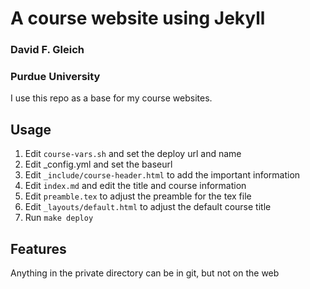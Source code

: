 A course website using Jekyll
=============================

### David F. Gleich
### Purdue University

I use this repo as a base for my course websites.  

Usage
-----

1. Edit `course-vars.sh` and set the deploy url and name
2. Edit _config.yml and set the baseurl
3. Edit `_include/course-header.html` to add the important information
4. Edit `index.md` and edit the title and course information
5. Edit `preamble.tex` to adjust the preamble for the tex file
6. Edit `_layouts/default.html` to adjust the default course title
3. Run `make deploy`

Features
--------

Anything in the private directory can be in git, but not on the web